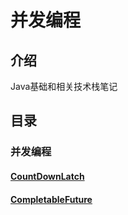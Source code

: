 # 并发编程

## 介绍
Java基础和相关技术栈笔记

## 目录
### 并发编程
#### [CountDownLatch](https://gitee.com/steakliu/java-code/blob/master/documents/thread/CountDownLatch.md)
#### [CompletableFuture](https://gitee.com/steakliu/concurrent-programming/blob/master/documents/CompletableFuture.md)